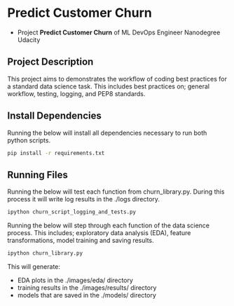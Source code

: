 # Predict Customer Churn

- Project **Predict Customer Churn** of ML DevOps Engineer Nanodegree Udacity

## Project Description
This project aims to demonstrates the workflow of coding best practices for a standard data science task. This includes best practices on; general workflow, testing, logging, and PEP8 standards. 

## Install Dependencies

Running the below will install all dependencies necessary to run both python scripts.
```bash
pip install -r requirements.txt
````

## Running Files

Running the below will test each function from churn_library.py.
During this process it will write log results in the ./logs directory.

```bash
ipython churn_script_logging_and_tests.py
````

Running the below will step through each function of the data science process.
This includes; exploratory data analysis (EDA), feature transformations, model training and saving results. 

```bash
ipython churn_library.py
````
This will generate:
- EDA plots in the ./images/eda/ directory
- training results in the ./images/results/ directory
- models that are saved in the ./models/ directory








